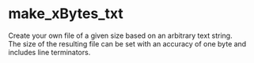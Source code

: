 # make_xBytes_txt
Create your own file of a given size based on an arbitrary text string.  
The size of the resulting file can be set with an accuracy of one byte and includes line terminators.
